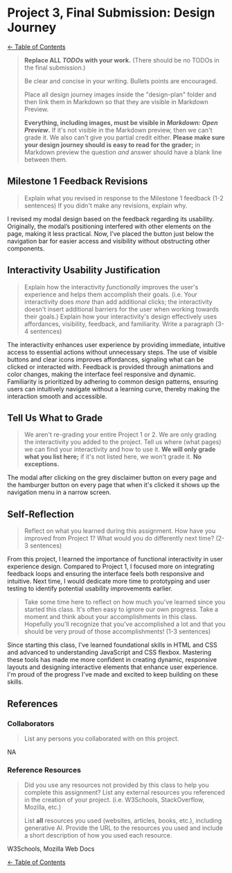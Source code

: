 # Project 3, Final Submission: Design Journey

[← Table of Contents](design-journey.md)


> **Replace ALL _TODOs_ with your work.** (There should be no TODOs in the final submission.)
>
> Be clear and concise in your writing. Bullets points are encouraged.
>
> Place all design journey images inside the "design-plan" folder and then link them in Markdown so that they are visible in Markdown Preview.
>
> **Everything, including images, must be visible in _Markdown: Open Preview_.** If it's not visible in the Markdown preview, then we can't grade it. We also can't give you partial credit either. **Please make sure your design journey should is easy to read for the grader;** in Markdown preview the question _and_ answer should have a blank line between them.


## Milestone 1 Feedback Revisions
> Explain what you revised in response to the Milestone 1 feedback (1-2 sentences)
> If you didn't make any revisions, explain why.

I revised my modal design based on the feedback regarding its usability. Originally, the modal’s positioning interfered with other elements on the page, making it less practical. Now, I’ve placed the button just below the navigation bar for easier access and visibility without obstructing other components.


## Interactivity Usability Justification
> Explain how the interactivity _functionally_ improves the user's experience and helps them accomplish their goals. (i.e. Your interactivity does _more_ than add additional clicks; the interactivity doesn't insert additional barriers for the user when working towards their goals.)
> Explain how your interactivity's design effectively uses affordances, visibility, feedback, and familiarity.
> Write a paragraph (3-4 sentences)

The interactivity enhances user experience by providing immediate, intuitive access to essential actions without unnecessary steps. The use of visible buttons and clear icons improves affordances, signaling what can be clicked or interacted with. Feedback is provided through animations and color changes, making the interface feel responsive and dynamic. Familiarity is prioritized by adhering to common design patterns, ensuring users can intuitively navigate without a learning curve, thereby making the interaction smooth and accessible.


## Tell Us What to Grade
> We aren't re-grading your entire Project 1 or 2.
> We are only grading the interactivity you added to the project.
> Tell us where (what pages) we can find your interactivity and how to use it.
> **We will only grade what you list here;** if it's not listed here, we won't grade it. **No exceptions.**

The modal after clicking on the grey disclaimer button on every page and the hamburger button on every page that when it's clicked it shows up the navigation menu in a narrow screen.


## Self-Reflection
> Reflect on what you learned during this assignment. How have you improved from Project 1? What would you do differently next time? (2-3 sentences)

From this project, I learned the importance of functional interactivity in user experience design. Compared to Project 1, I focused more on integrating feedback loops and ensuring the interface feels both responsive and intuitive. Next time, I would dedicate more time to prototyping and user testing to identify potential usability improvements earlier.


> Take some time here to reflect on how much you've learned since you started this class. It's often easy to ignore our own progress. Take a moment and think about your accomplishments in this class. Hopefully you'll recognize that you've accomplished a lot and that you should be very proud of those accomplishments! (1-3 sentences)

Since starting this class, I've learned foundational skills in HTML and CSS and advanced to understanding JavaScript and CSS flexbox. Mastering these tools has made me more confident in creating dynamic, responsive layouts and designing interactive elements that enhance user experience. I'm proud of the progress I've made and excited to keep building on these skills.


## References

### Collaborators
> List any persons you collaborated with on this project.

NA


### Reference Resources
> Did you use any resources not provided by this class to help you complete this assignment?
> List any external resources you referenced in the creation of your project. (i.e. W3Schools, StackOverflow, Mozilla, etc.)
>
> List **all** resources you used (websites, articles, books, etc.), including generative AI.
> Provide the URL to the resources you used and include a short description of how you used each resource.

W3Schools, Mozilla Web Docs


[← Table of Contents](design-journey.md)
